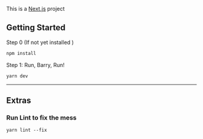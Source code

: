 This is a [Next.js](https://nextjs.org/) project

## Getting Started

Step 0 (If not yet installed )

```bash
npm install
```

Step 1: Run, Barry, Run!

```bash
yarn dev
```

---

## Extras

### Run Lint to fix the mess 
```
yarn lint --fix
```